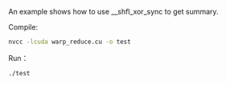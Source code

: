 
An example shows how to use __shfl_xor_sync to get summary.

Compile:
```bash
nvcc -lcuda warp_reduce.cu -o test
```

Run：
```
./test
```